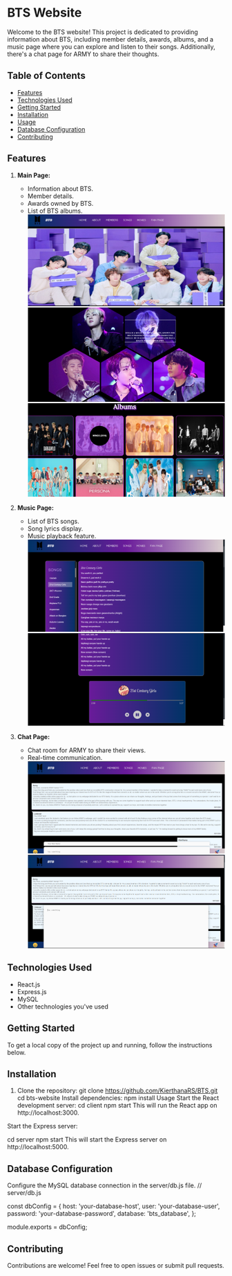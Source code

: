 # BTS Website

Welcome to the BTS website! This project is dedicated to providing information about BTS, including member details, awards, albums, and a music page
where you can explore and listen to their songs. Additionally, there's a chat page for ARMY to share their thoughts.

## Table of Contents

- [Features](#features)
- [Technologies Used](#technologies-used)
- [Getting Started](#getting-started)
- [Installation](#installation)
- [Usage](#usage)
- [Database Configuration](#database-configuration)
- [Contributing](#contributing)


## Features

1. **Main Page:**
   - Information about BTS.
   - Member details.
   - Awards owned by BTS.
   - List of BTS albums.
   ![Alt text](image.png)
   ![Alt text](image-1.png)
   ![Alt text](image-2.png)

2. **Music Page:**
   - List of BTS songs.
   - Song lyrics display.
   - Music playback feature.
   ![Alt text](image-3.png)
   ![Alt text](image-4.png)
   

3. **Chat Page:**
   - Chat room for ARMY to share their views.
   - Real-time communication.
   ![Alt text](image-6.png)
   ![Alt text](image-5.png)

## Technologies Used

- React.js
- Express.js
- MySQL
- Other technologies you've used

## Getting Started

To get a local copy of the project up and running, follow the instructions below.

## Installation

1. Clone the repository:
   git clone https://github.com/KierthanaRS/BTS.git
   cd bts-website
Install dependencies:
  npm install
  Usage
Start the React development server:
    cd client
    npm start
This will run the React app on http://localhost:3000.

Start the Express server:

  cd server
  npm start
This will start the Express server on http://localhost:5000.

## Database Configuration
Configure the MySQL database connection in the server/db.js file.
// server/db.js

const dbConfig = {
  host: 'your-database-host',
  user: 'your-database-user',
  password: 'your-database-password',
  database: 'bts_database',
};

module.exports = dbConfig;


## Contributing
Contributions are welcome! Feel free to open issues or submit pull requests.
